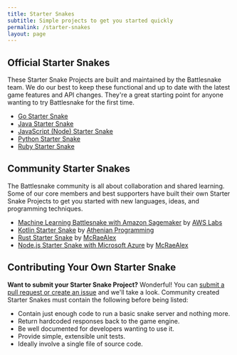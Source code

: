 ```yaml
---
title: Starter Snakes
subtitle: Simple projects to get you started quickly
permalink: /starter-snakes
layout: page
---
```


## Official Starter Snakes

These Starter Snake Projects are built and maintained by the Battlesnake team. We do our best to keep these functional and up to date with the latest game features and API changes. They're a great starting point for anyone wanting to try Battlesnake for the first time.


* [Go Starter Snake](https://github.com/battlesnakeofficial/starter-snake-go)
* [Java Starter Snake](https://github.com/battlesnakeofficial/starter-snake-java)
* [JavaScript (Node) Starter Snake](https://github.com/battlesnakeofficial/starter-snake-node)
* [Python Starter Snake](https://github.com/battlesnakeofficial/starter-snake-python)
* [Ruby Starter Snake](https://github.com/battlesnakeofficial/starter-snake-ruby)

## Community Starter Snakes

The Battlesnake community is all about collaboration and shared learning. Some of our core members and best supporters have built their own Starter Snake Projects to get you started with new languages, ideas, and programming techniques.

* [Machine Learning Battlesnake with Amazon Sagemaker](https://github.com/awslabs/sagemaker-battlesnake-ai) by [AWS Labs](https://github.com/awslabs)
* [Kotlin Starter Snake](https://github.com/athenian-programming/starter-snake-kotlin) by [Athenian Programming](https://github.com/athenian-programming)
* [Rust Starter Snake](https://github.com/mcraealex/rustysnake) by [McRaeAlex](https://github.com/McRaeAlex)
* [Node.js Starter Snake with Microsoft Azure](https://github.com/mcraealex/AzureSnake) by [McRaeAlex](https://github.com/McRaeAlex)

## Contributing Your Own Starter Snake

**Want to submit your Starter Snake Project?** Wonderful! You can [submit a pull request or create an issue](https://github.com/BattlesnakeOfficial/docs) and we'll take a look. Community created Starter Snakes must contain the following before being listed:

* Contain just enough code to run a basic snake server and nothing more.
* Return hardcoded responses back to the game engine.
* Be well documented for developers wanting to use it.
* Provide simple, extensible unit tests.
* Ideally involve a single file of source code.
